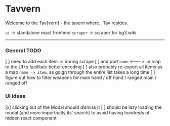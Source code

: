 # Tavvern

Welcome to the Tav[vern] - the tavern where.. Tav resides.

`ui` -> standalone react frontend
`scraper` -> scraper for bg3.wiki

---

### General TODO

[ ] need to add each item `id` during scrape
[ ] and port `name` <---> `id` map to the UI to facilitate better encoding
[ ] also probably re-export all items as a map `name -> item`, as goign through the entire list takes a long time
[ ] figure out how to filter weapons for main hand / off hand / ranged main / ranged off

### UI ideas

[x] clicking out of the Modal should dismiss it
[ ] should be lazy loading the modal (and more importnatly its' search) to avoid having hundreds of hidden react component
